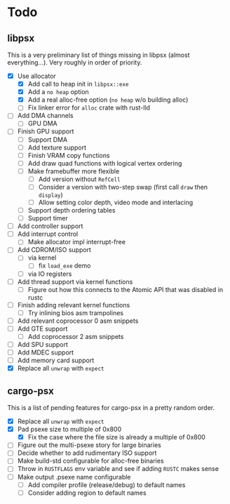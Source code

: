# Todo

## libpsx

This is a very preliminary list of things missing in libpsx (almost
everything...). Very roughly in order of priority.

- [x] Use allocator
    - [x] Add call to heap init in `libpsx::exe`
    - [x] Add a `no heap` option
    - [x] Add a real alloc-free option (`no heap` w/o building alloc)
    - [ ] Fix linker error for `alloc` crate with rust-lld
- [ ] Add DMA channels
    - [ ] GPU DMA
- [ ] Finish GPU support
  - [ ] Support DMA
  - [ ] Add texture support
  - [ ] Finish VRAM copy functions
  - [ ] Add draw quad functions with logical vertex ordering
  - [ ] Make framebuffer more flexible
    - [ ] Add version without `RefCell`
    - [ ] Consider a version with two-step swap (first call `draw` then `display`)
    - [ ] Allow setting color depth, video mode and interlacing
  - [ ] Support depth ordering tables
  - [ ] Support timer
- [ ] Add controller support
- [ ] Add interrupt control
    - [ ] Make allocator impl interrupt-free
- [ ] Add CDROM/ISO support
    - [ ] via kernel
        - [ ] fix `load_exe` demo
    - [ ] via IO registers
- [ ] Add thread support via kernel functions
    - [ ] Figure out how this connects to the Atomic API that was disabled in rustc
- [ ] Finish adding relevant kernel functions
    - [ ] Try inlining bios asm trampolines
- [ ] Add relevant coprocessor 0 asm snippets
- [ ] Add GTE support
    - [ ] Add coprocessor 2 asm snippets
- [ ] Add SPU support
- [ ] Add MDEC support
- [ ] Add memory card support
- [x] Replace all `unwrap` with `expect`

## cargo-psx

This is a list of pending features for cargo-psx in a pretty random order.

- [x] Replace all `unwrap` with `expect`
- [x] Pad psexe size to multiple of 0x800
    - [x] Fix the case where the file size is already a multiple of 0x800
- [ ] Figure out the multi-psexe story for large binaries
- [ ] Decide whether to add rudimentary ISO support
- [ ] Make build-std configurable for alloc-free binaries
- [ ] Throw in `RUSTFLAGS` env variable and see if adding `RUSTC` makes sense
- [ ] Make output .psexe name configurable
    - [ ] Add compiler profile (release/debug) to default names
    - [ ] Consider adding region to default names
